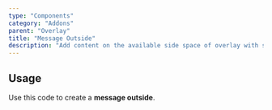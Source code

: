 ```yaml
---
type: "Components"
category: "Addons"
parent: "Overlay"
title: "Message Outside"
description: "Add content on the available side space of overlay with sides."
---
```


## Usage

Use this code to create a **message outside**.

<demo>
  <demoinline src="vanilla/components/addons/overlay/messageoutside">
  </demoinline>
</demo>
